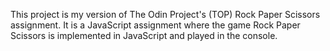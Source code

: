 This project is my version of The Odin Project's (TOP) Rock Paper Scissors assignment. It is a JavaScript assignment where the game
Rock Paper Scissors is implemented in JavaScript and played in the console.
